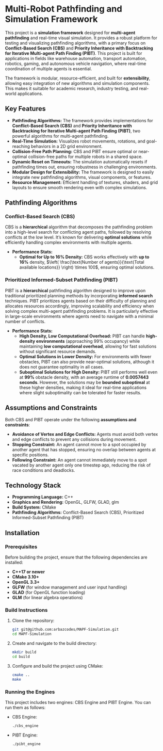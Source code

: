 # Multi-Robot Pathfinding and Simulation Framework  

This project is a **simulation framework** designed for **multi-agent pathfinding** and real-time visual simulation. It provides a robust platform for testing and visualizing pathfinding algorithms, with a primary focus on **Conflict-Based Search (CBS)** and **Priority Inheritance with Backtracking for Iterative Multi-agent Path Finding (PIBT)**. This project is built for applications in fields like warehouse automation, transport automation, robotics, gaming, and autonomous vehicle navigation, where real-time coordination of multiple agents is essential.  

The framework is modular, resource-efficient, and built for **extensibility**, allowing easy integration of new algorithms and simulation components. This makes it suitable for academic research, industry testing, and real-world applications.

## Key Features  
- **Pathfinding Algorithms:** The framework provides implementations for **Conflict-Based Search (CBS)** and **Priority Inheritance with Backtracking for Iterative Multi-agent Path Finding (PIBT)**, two powerful algorithms for multi-agent pathfinding.
- **Real-Time Simulation:** Visualizes robot movements, rotations, and goal-reaching behaviors in a 2D grid environment.
- **Collision-Free Path Planning:** CBS and PIBT ensure optimal or near-optimal collision-free paths for multiple robots in a shared space.
- **Dynamic Reset on Timeouts:** The simulation automatically resets if pathfinding times out, ensuring robustness in challenging environments.
- **Modular Design for Extensibility:** The framework is designed to easily integrate new pathfinding algorithms, visual components, or features.
- **Resource Management:** Efficient handling of textures, shaders, and grid layouts to ensure smooth rendering even with complex simulations.

## Pathfinding Algorithms  

### Conflict-Based Search (CBS)  
CBS is a **hierarchical** algorithm that decomposes the pathfinding problem into a high-level search for conflicting agent paths, followed by resolving conflicts at the low level. It’s known for delivering **optimal solutions** while efficiently handling complex environments with multiple agents.  

- **Performance Stats:**
  - **Optimal for Up to 16% Density:** CBS works effectively with **up to 16%** density, $\left( \frac{\text{Number of agents}}{\text{Total available locations}} \right) \times 100$, ensuring optimal solutions.
  

### Prioritized Informed-Subset Pathfinding (PIBT)  
PIBT is a **hierarchical** pathfinding algorithm designed to improve upon traditional prioritized planning methods by incorporating **informed search** techniques. PIBT prioritizes agents based on their difficulty of planning and allocates resources accordingly, improving scalability and efficiency when solving complex multi-agent pathfinding problems. It is particularly effective in large-scale environments where agents need to navigate with a minimal number of conflicts.  

- **Performance Stats:**
  - **High Density, Low Computational Overhead:** PIBT can handle **high-density environments** (approaching 99% occupancy) while maintaining **low computational overhead**, allowing for fast solutions without significant resource demands.
  - **Optimal Solutions in Lower Density:** For environments with fewer obstacles, PIBT can also provide near-optimal solutions, although it does not guarantee optimality in all cases.
  - **Suboptimal Solutions for High Density:** PIBT still performs well even at **99%** obstacle density, with an average runtime of **0.0057443 seconds**. However, the solutions may be **bounded suboptimal** at 
 these higher densities, making it ideal for real-time applications where slight suboptimality can be tolerated for faster results.

## Assumptions and Constraints  
Both CBS and PIBT operate under the following **assumptions and constraints**:
- **Avoidance of Vertex and Edge Conflicts:** Agents must avoid both vertex and edge conflicts to prevent any collisions during movement.
- **Stopping Constraint:** An agent cannot move to a spot occupied by another agent that has stopped, ensuring no overlap between agents at specific positions.
- **Following Constraint:** An agent cannot immediately move to a spot vacated by another agent only one timestep ago, reducing the risk of race conditions and deadlocks.

## Technology Stack  
- **Programming Language:** C++  
- **Graphics and Rendering:** OpenGL, GLFW, GLAD, glm  
- **Build System:** CMake  
- **Pathfinding Algorithms:** Conflict-Based Search (CBS), Prioritized Informed-Subset Pathfinding (PIBT)  

## Installation  

### Prerequisites  
Before building the project, ensure that the following dependencies are installed:
- **C++17 or newer**
- **CMake 3.10+**
- **OpenGL 3.3+**
- **GLFW** (for window management and user input handling)
- **GLAD** (for OpenGL function loading)
- **GLM** (for linear algebra operations)

### Build Instructions  
1. Clone the repository:  
   ```bash  
   git git@github.com:arbazcodes/MAPF-Simulation.git 
   cd MAPF-Simulation
2. Create and navigate to the build directory:  
   ```bash  
   mkdir build  
   cd build    
3. Configure and build the project using CMake:  
   ```bash  
   cmake ..  
   make

### Running the Engines
This project includes two engines: CBS Engine and PIBT Engine. You can run them as follows:

  * CBS Engine:
    ```bash
    ./cbs_engine

  * PIBT Engine:
    ```bash
    ./pibt_engine

